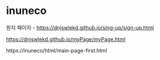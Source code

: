 # inuneco
원지 페이지 - https://dnjswlekd.github.io/sing-up/sign-up.html

https://dnjswlekd.github.io/myPage/myPage.html

https://inuneco/html/main-page-first.html
